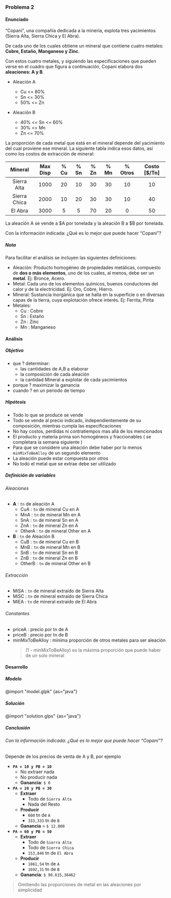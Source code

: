 ### Problema 2

#### Enunciado

“Copani”, una compañía dedicada a la minería, explota tres yacimientos (Sierra Alta, Sierra Chica y El Abra).

De cada uno de los cuales obtiene un mineral que contiene cuatro metales: **Cobre, Estaño, Manganeso y Zinc**.

Con estos cuatro metales, y siguiendo las especificaciones que pueden verse en el cuadro que figura a continuación, Copani elabora dos **aleaciones: A y B**.

- Aleación A

  - Cu <= 80%
  - Sn <= 30%
  - 50% <= Zn

- Aleación B

  - 40% <= Sn <= 60%
  - 30% <= Mn
  - Zn <= 70%

La proporción de cada metal que está en el mineral depende del yacimiento del cual proviene ese mineral.
La siguiente tabla indica esos datos, así como los costos de extracción de mineral:

|   Mineral    | Max Disp | % Cu | % Sn | % Zn | % Mn | % Otros | Costo [\$/Tn] |
| :----------: | :------: | :--: | :--: | :--: | :--: | :-----: | :-----------: |
| Sierra Alta  |   1000   |  20  |  10  |  30  |  30  |   10    |      10       |
| Sierra Chica |   2000   |  10  |  20  |  30  |  30  |   10    |      40       |
|   El Abra    |   3000   |  5   |  5   |  70  |  20  |    0    |      50       |

La aleación A se vende a \$A por tonelada y la aleación B a \$B por tonelada.

Con la información indicada: ¿Qué es lo mejor que puede hacer “Copani”?

##### Nota

Para facilitar el análisis se incluyen las siguientes definiciones:

- Aleación: Producto homogéneo de propiedades metálicas, compuesto de **dos o más elementos**, uno de los cuales, al menos, debe ser un **metal**. Ej: Bronce, Acero.
- Metal: Cada uno de los elementos químicos, buenos conductores del calor y de la electricidad. Ej: Oro, Cobre, Hierro.
- Mineral: Sustancia inorgánica que se halla en la superficie o en diversas capas de la tierra, cuya explotación ofrece interés. Ej: Ferrita, Pirita
- Metales:
  - Cu : Cobre
  - Sn : Estaño
  - Zn : Zinc
  - Mn : Manganeso

#### Análisis

##### Objetivo

- que ? determinar:
  - las cantidades de A,B a elaborar
  - la composición de cada aleación
  - la cantidad Mineral a explotar de cada yacimientos
- porque ? maximizar la ganancia
- cuando ? en un periodo de tiempo

##### Hipótesis

- Todo lo que se produce se vende
- Todo se vende al precio indicado, independientemente de su composición, mientras cumpla las especificaciones
- No hay costos, perdidas ni contratiempos mas allá de los mencionados
- El producto y materia prima son homogéneos y fraccionables ( se completara la semana siguiente )
- Para que se considere una aleación debe haber por lo menos `minMixToBeAlloy` de un segundo elemento
- La aleación puede estar compuesta por _otros_
- No todo el metal que se extrae debe ser utilizado

##### Definición de variables

###### Aleaciones

- **A** : `tn` de aleación A
  - CuA : `tn` de mineral Cu en A
  - MnA : `tn` de mineral Mn en A
  - SnA : `tn` de mineral Sn en A
  - ZnA : `tn` de mineral Zn en A
  - OtherA : `tn` de mineral Other en A
- **B** : `tn` de Aleación B
  - CuB : `tn` de mineral Cu en B
  - MnB : `tn` de mineral Mn en B
  - SnB : `tn` de mineral Sn en B
  - ZnB : `tn` de mineral Zn en B
  - OtherB : `tn` de mineral Other en B

###### Extracción

- MiSA : `tn` de mineral extraído de Sierra Alta
- MiSC : `tn` de mineral extraído de Sierra Chica
- MiEA : `tn` de mineral extraído de El Abra

###### Constantes

- priceA : precio por tn de A
- priceB : precio por tn de B
- minMixToBeAlloy : mínima proporción de otros metales para ser aleación
  > (1 - minMixToBeAlloy) es la máxima proporción que puede haber de un solo mineral

#### Desarrollo

##### Modelo

@import "model.glpk" {as="java"}

##### Solución

@import "solution.glps" {as="java"}

##### Conclusión

###### Con la información indicada: ¿Qué es lo mejor que puede hacer “Copani”?

Depende de los precios de venta de A y B, por ejemplo

- **`PA = 10 y PB = 10`**
  - No extraer nada
  - No producir nada
  - **Ganancia**: `$ 0`
- **`PA = 20 y PB = 30`**
  - **Extraer**
    - Todo de `Sierra Alta`
    - Nada del Resto
  - **Producir**
    - `600` tn de `A`
    - `333,333` tn de `B`
  - **Ganancia** = `$ 12.000`
- **`PA = 60 y PB = 50`**
  - **Extraer**
    - Todo de `Sierra Alta`
    - Todo de `Sierra Chica`
    - `153,846` tn de `El Abra`
  - **Producir**
    - `1861,54` tn de `A`
    - `1692,31` tn de `B`
  - **Ganancia**: `$ 98.615,38462`

> Omitiendo las proporciones de metal en las aleaciones por simplicidad
